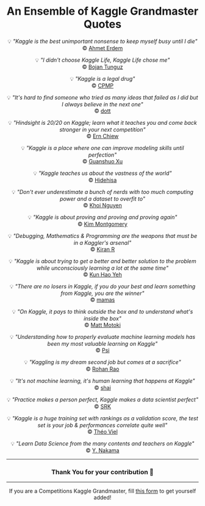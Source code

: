 <div align='center'>
  
<h1>An Ensemble of Kaggle Grandmaster Quotes</h1>

💡 _"Kaggle is the best unimportant nonsense to keep myself busy until I die"_   
©️ [Ahmet Erdem](https://www.kaggle.com/aerdem4)

💡 _"I didn't choose Kaggle Life, Kaggle Life chose me"_   
©️ [Bojan Tunguz](https://www.kaggle.com/tunguz)

💡 _"Kaggle is a legal drug"_   
©️ [CPMP](https://www.kaggle.com/cpmpml)

💡 _"It's hard to find someone who tried as many ideas that failed as I did but I always believe in the next one"_   
©️ [dott](https://www.kaggle.com/dott1718)

💡 _"Hindsight is 20/20 on Kaggle; learn what it teaches you and come back stronger in your next competition"_   
©️ [Ern Chiew](https://www.kaggle.com/erniechiew)

💡 _"Kaggle is a place where one can improve modeling skills until perfection"_   
©️ [Guanshuo Xu](https://www.kaggle.com/wowfattie)

💡 _"Kaggle teaches us about the vastness of the world"_   
©️ [Hidehisa](https://www.kaggle.com/hidehisaarai1213)

💡 _"Don't ever underestimate a bunch of nerds with too much computing power and a dataset to overfit to"_   
©️ [Khoi Nguyen](https://www.kaggle.com/suicaokhoailang)

💡 _"Kaggle is about proving and proving and proving again"_   
©️ [Kim Montgomery](https://www.kaggle.com/dynamic24)

💡 _"Debugging, Mathematics & Programming are the weapons that must be in a Kaggler's arsenal"_   
©️ [Kiran R](https://www.kaggle.com/rkirana)

💡 _"Kaggle is about trying to get a better and better solution to the problem while unconsciously learning a lot at the same time"_   
©️ [Kun Hao Yeh](https://www.kaggle.com/khyeh0719)

💡 _"There are no losers in Kaggle, if you do your best and learn something from Kaggle, you are the winner"_   
©️ [mamas](https://www.kaggle.com/mamasinkgs)

💡 _"On Kaggle, it pays to think outside the box and to understand what's inside the box"_   
©️ [Matt Motoki](https://www.kaggle.com/mmotoki)

💡 _"Understanding how to properly evaluate machine learning models has been my most valuable learning on Kaggle"_   
©️ [Psi](https://www.kaggle.com/philippsinger)

💡 _"Kaggling is my dream second job but comes at a sacrifice"_   
©️ [Rohan Rao](https://www.kaggle.com/rohanrao)

💡 _"It's not machine learning, it's human learning that happens at Kaggle"_   
©️ [shai](https://www.kaggle.com/sgalib)

💡 _"Practice makes a person perfect, Kaggle makes a data scientist perfect"_   
©️ [SRK](https://www.kaggle.com/sudalairajkumar)

💡 _"Kaggle is a huge training set with rankings as a validation score, the test set is your job & performances correlate quite well"_   
©️ [Théo Viel](https://www.kaggle.com/theoviel)

💡 _"Learn Data Science from the many contents and teachers on Kaggle"_   
©️ [Y. Nakama](https://www.kaggle.com/yasufuminakama)

---

<h3>Thank You for your contribution 🙏</h3>

---

If you are a Competitions Kaggle Grandmaster, fill [this form](https://forms.gle/gYsRxswfWGvSe18h8) to get yourself added!

</div>
